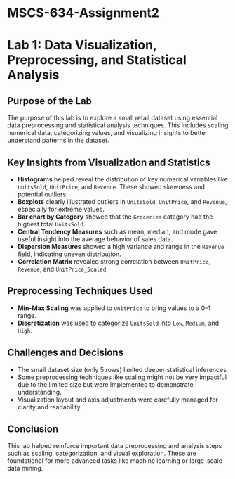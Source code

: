 # MSCS-634-Assignment2

# Lab 1: Data Visualization, Preprocessing, and Statistical Analysis

## Purpose of the Lab
The purpose of this lab is to explore a small retail dataset using essential data preprocessing and statistical analysis techniques. This includes scaling numerical data, categorizing values, and visualizing insights to better understand patterns in the dataset.

##  Key Insights from Visualization and Statistics

- **Histograms** helped reveal the distribution of key numerical variables like `UnitsSold`, `UnitPrice`, and `Revenue`. These showed skewness and potential outliers.
- **Boxplots** clearly illustrated outliers in `UnitsSold`, `UnitPrice`, and `Revenue`, especially for extreme values.
- **Bar chart by Category** showed that the `Groceries` category had the highest total `UnitsSold`.
- **Central Tendency Measures** such as mean, median, and mode gave useful insight into the average behavior of sales data.
- **Dispersion Measures** showed a high variance and range in the `Revenue` field, indicating uneven distribution.
- **Correlation Matrix** revealed strong correlation between `UnitPrice`, `Revenue`, and `UnitPrice_Scaled`.

## Preprocessing Techniques Used

- **Min-Max Scaling** was applied to `UnitPrice` to bring values to a 0–1 range.
- **Discretization** was used to categorize `UnitsSold` into `Low`, `Medium`, and `High`.

## Challenges and Decisions

- The small dataset size (only 5 rows) limited deeper statistical inferences.
- Some preprocessing techniques like scaling might not be very impactful due to the limited size but were implemented to demonstrate understanding.
- Visualization layout and axis adjustments were carefully managed for clarity and readability.

## Conclusion

This lab helped reinforce important data preprocessing and analysis steps such as scaling, categorization, and visual exploration. These are foundational for more advanced tasks like machine learning or large-scale data mining.
